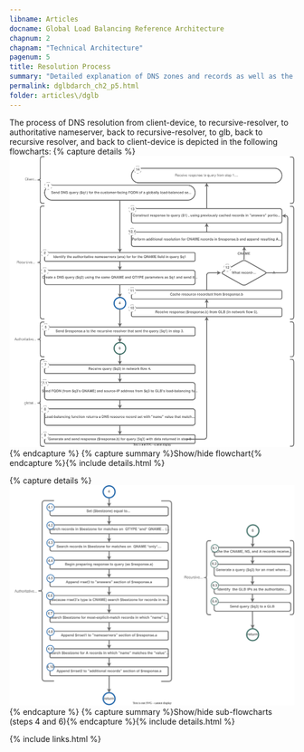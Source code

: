 ```yaml
---
libname: Articles
docname: Global Load Balancing Reference Architecture
chapnum: 2
chapnam: "Technical Architecture"
pagenum: 5
title: Resolution Process
summary: "Detailed explanation of DNS zones and records as well as the recursive resolution process used in this architecture."
permalink: dglbdarch_ch2_p5.html
folder: articles\/dglb
---
```


The process of DNS resolution from client-device, to recursive-resolver, to authoritative nameserver, back to recursive-resolver, to glb, back to recursive resolver, and back to client-device is depicted in the following flowcharts:
{% capture details %}
![image](./dglb-resolution-flowchart.drawio.svg)
{% endcapture %}
{% capture summary %}Show/hide flowchart{% endcapture %}{% include details.html %}

{% capture details %}
![image](./dglb-resolution-flowchart4.drawio.svg)
{% endcapture %}
{% capture summary %}Show/hide sub-flowcharts (steps 4 and 6){% endcapture %}{% include details.html %}

{% include links.html %}